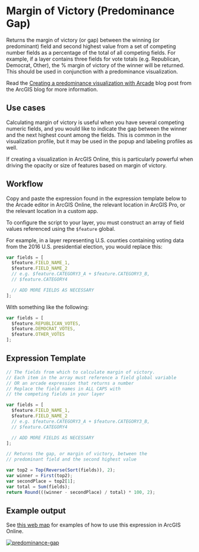 # Margin of Victory (Predominance Gap)

Returns the margin of victory (or gap) between the winning (or predominant) field and second highest 
value from a set of competing number fields as a percentage of the total of all 
competing fields. For example, if a layer contains three 
fields for vote totals (e.g. Republican, Democrat, Other), the % margin of victory
of the winner will be returned. This should be used in
conjunction with a predominance visualization.

Read the [Creating a predominance visualization with Arcade](https://blogs.esri.com/esri/arcgis/2017/05/23/creating-a-predominance-visualization-with-arcade/) blog post from
the ArcGIS blog for more information.

## Use cases

Calculating margin of victory is useful when you have several competing numeric fields, and you would like to 
indicate the gap between the winner and the next highest count among the fields. This is common in the visualization profile, 
but it may be used in the popup and labeling profiles as well. 

If creating a visualization in ArcGIS Online, this is particularly powerful when driving the opacity or size of features based on margin of victory.

## Workflow

Copy and paste the expression found in the expression template below to 
the Arcade editor in ArcGIS Online, the relevant location in ArcGIS Pro, or
the relevant location in a custom app.

To configure the script to your layer, you must construct an array of field values
referenced using the `$feature` global.

For example, in a layer representing U.S. counties containing voting data from the 2016 U.S. 
presidential election, you would replace this:

```js
var fields = [
  $feature.FIELD_NAME_1,
  $feature.FIELD_NAME_2
  // e.g. $feature.CATEGORY3_A + $feature.CATEGORY3_B,
  // $feature.CATEGORY4

  // ADD MORE FIELDS AS NECESSARY
];
```

With something like the following:

```js
var fields = [
  $feature.REPUBLICAN_VOTES,
  $feature.DEMOCRAT_VOTES,
  $feature.OTHER_VOTES
];
```

## Expression Template

```js
// The fields from which to calculate margin of victory.
// Each item in the array must reference a field global variable
// OR an arcade expression that returns a number
// Replace the field names in ALL CAPS with
// the competing fields in your layer

var fields = [
  $feature.FIELD_NAME_1,
  $feature.FIELD_NAME_2
  // e.g. $feature.CATEGORY3_A + $feature.CATEGORY3_B,
  // $feature.CATEGORY4

  // ADD MORE FIELDS AS NECESSARY
];

// Returns the gap, or margin of victory, between the 
// predominant field and the second highest value

var top2 = Top(Reverse(Sort(fields)), 2);
var winner = First(top2);
var secondPlace = top2[1];
var total = Sum(fields);
return Round(((winner - secondPlace) / total) * 100, 2);
```

## Example output

See [this web map](https://jsapi.maps.arcgis.com/home/webmap/viewer.html?webmap=c453bcc6ab154f8ab7cf7acbeba2ce53) for examples of how to use this expression in ArcGIS Online.

[![predominance-gap](./images/predominance-gap.png)](https://jsapi.maps.arcgis.com/home/webmap/viewer.html?webmap=c453bcc6ab154f8ab7cf7acbeba2ce53)